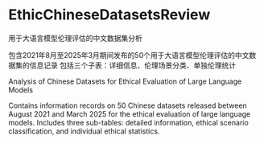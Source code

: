 # EthicChineseDatasetsReview
用于大语言模型伦理评估的中文数据集分析

包含2021年8月至2025年3月期间发布的50个用于大语言模型伦理评估的中文数据集的信息记录
包括三个子表：详细信息、伦理场景分类、单独伦理统计

Analysis of Chinese Datasets for Ethical Evaluation of Large Language Models

Contains information records on 50 Chinese datasets released between August 2021 and March 2025 for the ethical evaluation of large language models. Includes three sub-tables: detailed information, ethical scenario classification, and individual ethical statistics.
